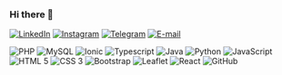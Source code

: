 ### Hi there 👋

<!--
**DiasJulia/DiasJulia** is a ✨ _special_ ✨ repository because its `README.md` (this file) appears on your GitHub profile.

Here are some ideas to get you started:

- 🔭 I’m currently working on ...
- 🌱 I’m currently learning ...
- 👯 I’m looking to collaborate on ...
- 🤔 I’m looking for help with ...
- 💬 Ask me about ...
- 📫 How to reach me: ...
- 😄 Pronouns: ...
- ⚡ Fun fact: ...
-->

[![LinkedIn](https://img.shields.io/badge/-gabrielsyphan-blue?style=flat&logo=LinkedIn&logoColor=white&link=https://www.linkedin.com/in/gabrielsyphan/)](https://www.linkedin.com/in/gabrielsyphan/ "LinkedIn") [![Instagram](https://img.shields.io/badge/-gabrielsyphan-purple?style=flat&logo=instagram&logoColor=white&link=https://instagram.com/gabrielsyphan/)](https://instagram.com/diasde_ju "Instagram") [![Telegram](https://img.shields.io/badge/-@gabrielsyphan-0088CC?style=flat&logo=Telegram&logoColor=white&link=https://t.me/gabrielsyphan/)](https://t.me/gabrielsyphan "Telegram") [![E-mail](https://img.shields.io/badge/-julia@orditi.com.br-c14438?style=flat&logo=Gmail&logoColor=white&link=mailto:julia@orditi.com.br)](mailto:julia@orditi.com.br "E-mail")

![PHP](https://img.shields.io/badge/-PHP-563D7C?style=flat&logo=PHP) ![MySQL](https://img.shields.io/badge/-MySQL-black?style=flat&logo=MySQL&logoColor=white) ![Ionic](https://img.shields.io/badge/-Ionic-white?style=flat&logo=Ionic) ![Typescript](https://img.shields.io/badge/-Typescript-red?style=flat&logo=typescript) ![Java](https://img.shields.io/badge/-java-red?style=flat&logo=java) ![Python](https://img.shields.io/badge/-Python-black?style=flat&logo=python) ![JavaScript](https://img.shields.io/badge/-JavaScript-yellow?style=flat&logo=JavaScript) ![HTML 5](https://img.shields.io/badge/-HTML%205-E34F26?style=flat&logo=HTML5&logoColor=white) ![CSS 3](https://img.shields.io/badge/-CSS%203-1572B6?style=flat&logo=CSS3) ![Bootstrap](https://img.shields.io/badge/-Bootstrap-purple?style=flat&logo=bootstrap) ![Leaflet](https://img.shields.io/badge/-Leaflet-green?style=flat&logo=leaflet) ![React](https://img.shields.io/badge/-Leaflet-green?style=flat&logo=leaflet) ![GitHub](https://img.shields.io/badge/-GitHub-181717?style=flat&logo=GitHub)
